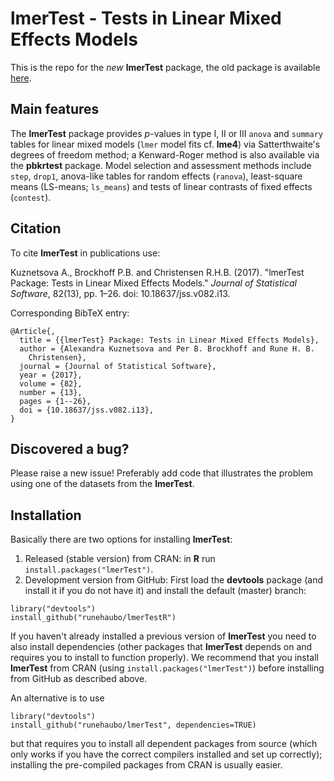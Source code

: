# lmerTest - Tests in Linear Mixed Effects Models

This is the repo for the _new_ **lmerTest** package, the old package is available [here](https://github.com/runehaubo/lmerTest).

## Main features

The **lmerTest** package provides $p$-values in type I, II or III `anova` and `summary`
tables for linear mixed models (`lmer` model fits cf. **lme4**) via Satterthwaite's degrees of freedom method; a Kenward-Roger method is also available via the **pbkrtest**
package. Model selection and assessment methods include `step`, `drop1`, anova-like 
tables for random effects (`ranova`), least-square means (LS-means; `ls_means`) 
and tests of linear contrasts of fixed effects (`contest`).

## Citation

To cite **lmerTest** in publications use:

Kuznetsova A., Brockhoff P.B. and Christensen R.H.B. (2017). "lmerTest Package: Tests in Linear Mixed Effects Models." _Journal of Statistical Software_, 82(13), pp. 1–26. doi: 10.18637/jss.v082.i13.

Corresponding BibTeX entry:

    @Article{,
      title = {{lmerTest} Package: Tests in Linear Mixed Effects Models},
      author = {Alexandra Kuznetsova and Per B. Brockhoff and Rune H. B.
        Christensen},
      journal = {Journal of Statistical Software},
      year = {2017},
      volume = {82},
      number = {13},
      pages = {1--26},
      doi = {10.18637/jss.v082.i13},
    }

## Discovered a bug?

Please raise a new issue! Preferably add code that illustrates the problem using one of the datasets from the **lmerTest**.

## Installation

Basically there are two options for installing **lmerTest**:

1. Released (stable version) from CRAN: in **R** run `install.packages("lmerTest")`.
2. Development version from GitHub: First load the **devtools** package (and install it if you do not have it) and install the default (master) branch:
```
library("devtools")
install_github("runehaubo/lmerTestR")
```
If you haven't already installed a previous version of **lmerTest** you need to also install dependencies (other packages that **lmerTest** depends on and requires you to install to function properly). We recommend that you install **lmerTest** from CRAN (using `install.packages("lmerTest")`) before installing from GitHub as described above. 

An alternative is to use 
```
library("devtools")
install_github("runehaubo/lmerTest", dependencies=TRUE)
```
but that requires you to install all dependent packages from source (which only works if you have the correct compilers installed and set up correctly); installing the pre-compiled packages from CRAN is usually easier.


  

